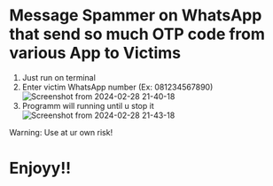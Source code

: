 # Message Spammer on WhatsApp that send so much OTP code from various App to Victims

1) Just run on terminal
2) Enter victim WhatsApp number (Ex: 081234567890)
![Screenshot from 2024-02-28 21-40-18](https://github.com/mdprana/WhatsApp-OTP-Spammer/assets/95018619/af1b9a37-fad1-4471-a0ee-8cbd0d7327c6)
3) Programm will running until u stop it
![Screenshot from 2024-02-28 21-43-18](https://github.com/mdprana/WhatsApp-OTP-Spammer/assets/95018619/bb08c2b5-58f7-416b-9fb2-e88439c1ed51)

Warning: Use at ur own risk!

# Enjoyy!!
